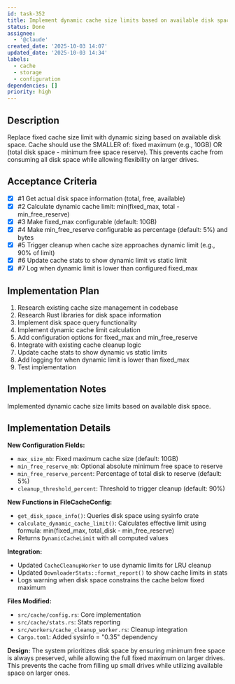 ```yaml
---
id: task-352
title: Implement dynamic cache size limits based on available disk space
status: Done
assignee:
  - '@claude'
created_date: '2025-10-03 14:07'
updated_date: '2025-10-03 14:34'
labels:
  - cache
  - storage
  - configuration
dependencies: []
priority: high
---
```


## Description

Replace fixed cache size limit with dynamic sizing based on available disk space. Cache should use the SMALLER of: fixed maximum (e.g., 10GB) OR (total disk space - minimum free space reserve). This prevents cache from consuming all disk space while allowing flexibility on larger drives.

## Acceptance Criteria
<!-- AC:BEGIN -->
- [x] #1 Get actual disk space information (total, free, available)
- [x] #2 Calculate dynamic cache limit: min(fixed_max, total - min_free_reserve)
- [x] #3 Make fixed_max configurable (default: 10GB)
- [x] #4 Make min_free_reserve configurable as percentage (default: 5%) and bytes
- [x] #5 Trigger cleanup when cache size approaches dynamic limit (e.g., 90% of limit)
- [x] #6 Update cache stats to show dynamic limit vs static limit
- [x] #7 Log when dynamic limit is lower than configured fixed_max
<!-- AC:END -->


## Implementation Plan

1. Research existing cache size management in codebase
2. Research Rust libraries for disk space information
3. Implement disk space query functionality
4. Implement dynamic cache limit calculation
5. Add configuration options for fixed_max and min_free_reserve
6. Integrate with existing cache cleanup logic
7. Update cache stats to show dynamic vs static limits
8. Add logging for when dynamic limit is lower than fixed_max
9. Test implementation


## Implementation Notes

Implemented dynamic cache size limits based on available disk space.


## Implementation Details

**New Configuration Fields:**
- `max_size_mb`: Fixed maximum cache size (default: 10GB)
- `min_free_reserve_mb`: Optional absolute minimum free space to reserve
- `min_free_reserve_percent`: Percentage of total disk to reserve (default: 5%)
- `cleanup_threshold_percent`: Threshold to trigger cleanup (default: 90%)

**New Functions in FileCacheConfig:**
- `get_disk_space_info()`: Queries disk space using sysinfo crate
- `calculate_dynamic_cache_limit()`: Calculates effective limit using formula: min(fixed_max, total_disk - min_free_reserve)
- Returns `DynamicCacheLimit` with all computed values

**Integration:**
- Updated `CacheCleanupWorker` to use dynamic limits for LRU cleanup
- Updated `DownloaderStats::format_report()` to show cache limits in stats
- Logs warning when disk space constrains the cache below fixed maximum

**Files Modified:**
- `src/cache/config.rs`: Core implementation
- `src/cache/stats.rs`: Stats reporting
- `src/workers/cache_cleanup_worker.rs`: Cleanup integration
- `Cargo.toml`: Added sysinfo = "0.35" dependency

**Design:**
The system prioritizes disk space by ensuring minimum free space is always preserved, while allowing the full fixed maximum on larger drives. This prevents the cache from filling up small drives while utilizing available space on larger ones.
